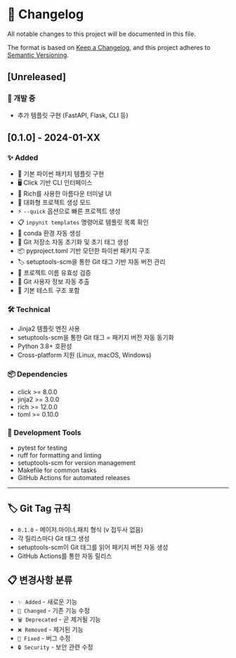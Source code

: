 # 📝 Changelog

All notable changes to this project will be documented in this file.

The format is based on [Keep a Changelog](https://keepachangelog.com/en/1.0.0/),
and this project adheres to [Semantic Versioning](https://semver.org/spec/v2.0.0.html).

## [Unreleased]

### 🚧 개발 중

- 추가 템플릿 구현 (FastAPI, Flask, CLI 등)

## [0.1.0] - 2024-01-XX

### ✨ Added

- 🎯 기본 파이썬 패키지 템플릿 구현
- 🖥️ Click 기반 CLI 인터페이스
- 🎨 Rich를 사용한 아름다운 터미널 UI
- 🔧 대화형 프로젝트 생성 모드
- ⚡ `--quick` 옵션으로 빠른 프로젝트 생성
- 📋 `inpynit templates` 명령어로 템플릿 목록 확인
- 🐍 conda 환경 자동 생성
- 🌱 Git 저장소 자동 초기화 및 초기 태그 생성
- 📦 pyproject.toml 기반 모던한 파이썬 패키지 구조
- 🏷️ setuptools-scm을 통한 Git 태그 기반 자동 버전 관리
- 🎯 프로젝트 이름 유효성 검증
- 📧 Git 사용자 정보 자동 추출
- 🧪 기본 테스트 구조 포함

### 🛠️ Technical

- Jinja2 템플릿 엔진 사용
- setuptools-scm을 통한 Git 태그 = 패키지 버전 자동 동기화
- Python 3.8+ 호환성
- Cross-platform 지원 (Linux, macOS, Windows)

### 📦 Dependencies

- click >= 8.0.0
- jinja2 >= 3.0.0
- rich >= 12.0.0
- toml >= 0.10.0

### 🔧 Development Tools

- pytest for testing
- ruff for formatting and linting
- setuptools-scm for version management
- Makefile for common tasks
- GitHub Actions for automated releases

---

## 🏷️ Git Tag 규칙

- `0.1.0` - 메이저.마이너.패치 형식 (v 접두사 없음)
- 각 릴리스마다 Git 태그 생성
- setuptools-scm이 Git 태그를 읽어 패키지 버전 자동 생성
- GitHub Actions를 통한 자동 릴리스

## 📋 변경사항 분류

- `✨ Added` - 새로운 기능
- `🔧 Changed` - 기존 기능 수정
- `🗑️ Deprecated` - 곧 제거될 기능
- `❌ Removed` - 제거된 기능
- `🐛 Fixed` - 버그 수정
- `🔒 Security` - 보안 관련 수정
